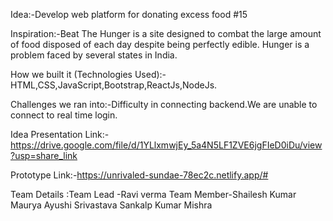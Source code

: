 Idea:-Develop web platform for donating excess food #15

Inspiration:-Beat The Hunger  is a site designed to combat the large amount of food disposed of each day despite being perfectly edible. Hunger is a problem faced by several states in India.

How we built it (Technologies Used):-HTML,CSS,JavaScript,Bootstrap,ReactJs,NodeJs.


Challenges we ran into:-Difficulty in connecting backend.We are unable to connect to real time login.

Idea Presentation Link:-https://drive.google.com/file/d/1YLlxmwjEy_5a4N5LF1ZVE6jgFIeD0iDu/view?usp=share_link

Prototype Link:-https://unrivaled-sundae-78ec2c.netlify.app/#

Team Details :Team Lead -Ravi verma 
               Team Member-Shailesh Kumar Maurya
                            Ayushi Srivastava
                            Sankalp Kumar Mishra
                            


